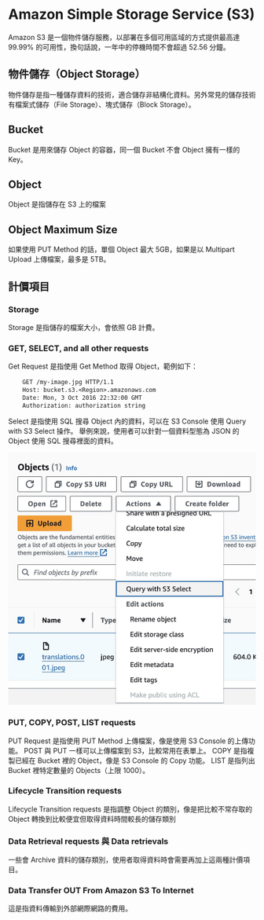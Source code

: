 # Amazon Simple Storage Service (S3)

Amazon S3 是一個物件儲存服務，以部署在多個可用區域的方式提供最高達 99.99% 的可用性，換句話說，一年中的停機時間不會超過 52.56 分鐘。

## 物件儲存（Object Storage）

物件儲存是指一種儲存資料的技術，適合儲存非結構化資料。另外常見的儲存技術有檔案式儲存（File Storage）、塊式儲存（Block Storage）。

## Bucket

Bucket 是用來儲存 Object 的容器，同一個 Bucket 不會 Object 擁有一樣的 Key。

## Object

Object 是指儲存在 S3 上的檔案

## Object Maximum Size

如果使用 PUT Method 的話，單個 Object 最大 5GB，如果是以 Multipart Upload 上傳檔案，最多是 5TB。

## 計價項目

### Storage

Storage 是指儲存的檔案大小，會依照 GB 計費。

### GET, SELECT, and all other requests

Get Request 是指使用 Get Method 取得 Object，範例如下：

```
    GET /my-image.jpg HTTP/1.1
    Host: bucket.s3.<Region>.amazonaws.com
    Date: Mon, 3 Oct 2016 22:32:00 GMT
    Authorization: authorization string
```

Select 是指使用 SQL 搜尋 Object 內的資料，可以在 S3 Console 使用 Query with S3 Select 操作。
舉例來說，使用者可以針對一個資料型態為 JSON 的 Object 使用 SQL 搜尋裡面的資料。

![img](./select.jpg)

### PUT, COPY, POST, LIST requests

PUT Request 是指使用 PUT Method 上傳檔案，像是使用 S3 Console 的上傳功能。
POST 與 PUT 一樣可以上傳檔案到 S3，比較常用在表單上。
COPY 是指複製已經在 Bucket 裡的 Object，像是 S3 Console 的 Copy 功能。
LIST 是指列出 Bucket 裡特定數量的 Objects（上限 1000）。

### Lifecycle Transition requests

Lifecycle Transition requests 是指調整 Object 的類別，像是把比較不常存取的 Object 轉換到比較便宜但取得資料時間較長的儲存類別

### Data Retrieval requests 與 Data retrievals

一些會 Archive 資料的儲存類別，使用者取得資料時會需要再加上這兩種計價項目。

### Data Transfer OUT From Amazon S3 To Internet

這是指資料傳輸到外部網際網路的費用。
